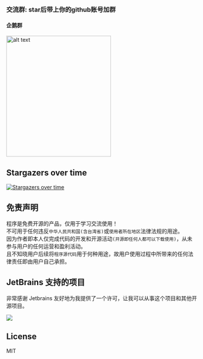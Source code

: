 ### 交流群: star后带上你的github账号加群

#### 企鹅群

<img src="static/qq.png" alt="alt text" width="276" height="319"> 

## Stargazers over time

[![Stargazers over time](https://starchart.cc/qiuapeng921/DnfHelper-Java.svg)](https://starchart.cc/qiuapeng921/DnfHelper-Java)

## 免责声明

程序是免费开源的产品，仅用于学习交流使用！       
不可用于任何违反`中华人民共和国(含台湾省)`或`使用者所在地区`法律法规的用途。      
因为作者即本人仅完成代码的开发和开源活动`(开源即任何人都可以下载使用)`，从未参与用户的任何运营和盈利活动。    
且不知晓用户后续将`程序源代码`用于何种用途，故用户使用过程中所带来的任何法律责任即由用户自己承担。

## JetBrains 支持的项目

非常感谢 Jetbrains 友好地为我提供了一个许可，让我可以从事这个项目和其他开源项目。

[![](https://resources.jetbrains.com/storage/products/company/brand/logos/jb_beam.svg)](https://www.jetbrains.com/?from=https://github.com/overtrue)

## License

MIT
